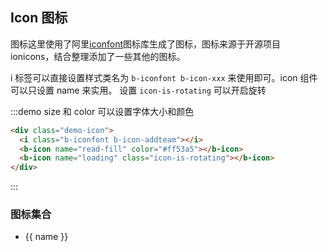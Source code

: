 ## Icon 图标

图标这里使用了阿里[iconfont](https://www.iconfont.cn/)图标库生成了图标，图标来源于开源项目 ionicons，结合整理添加了一些其他的图标。

i 标签可以直接设置样式类名为 `b-iconfont b-icon-xxx` 来使用即可。icon 组件可以只设置 name 来实用。 设置 `icon-is-rotating` 可以开启旋转

:::demo size 和 color 可以设置字体大小和颜色

```html
<div class="demo-icon">
  <i class="b-iconfont b-icon-addteam"></i>
  <b-icon name="read-fill" color="#ff53a5"></b-icon>
  <b-icon name="loading" class="icon-is-rotating"></b-icon>
</div>
```

:::

### 图标集合

<ul class="icon-list">
    <li v-for="name in $icon" :key="name" class="list-complete-item">
        <span>
            <i :class="['b-iconfont' ,'b-icon-'+ name]"></i>
            <span class="icon-name">{{ name }}</span>
        </span>
    </li>
</ul>
